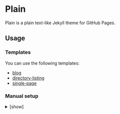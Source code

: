 # Plain

Plain is a plain text-like Jekyll theme for GitHub Pages.

## Usage

### Templates

You can use the following templates:

* [blog](https://github.com/jekyll-theme-plain/blog)
* [directory-listing](https://github.com/jekyll-theme-plain/directory-listing)
* [single-page](https://github.com/jekyll-theme-plain/single-page)

### Manual setup

<details>
<summary>[show]</summary>

To set up manually, add the following to your `_config.yml`:

    remote_theme: jekyll-theme-plain/jekyll-theme-plain

See the template's [_config.yml](https://github.com/jekyll-theme-plain/blog/blob/main/_config.yml) for options.

## Layouts

* [default](_layouts/default.html) (aliases: base, home, page)
* [post](_layouts/post.html)

## Includes

* [directory-listing.html](_includes/directory-listing.html)
* [page-listing.html](_includes/page-listing.html)
* [post-listing.html](_includes/post-listing.html)

For example, you can place a post listing on any page by writing `{%- include post-listing.html -%}`.

</details>
